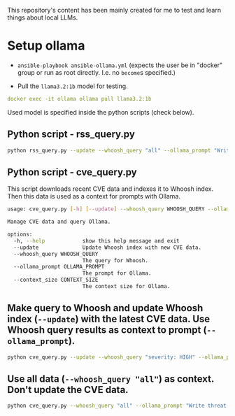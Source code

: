 This repository's content has been mainly created for me to test and learn things about local LLMs. 

# Setup ollama

- `ansible-playbook ansible-ollama.yml` (expects the user be in "docker" group or run as root directly. I.e. no `become`s specified.)

- Pull the `llama3.2:1b` model for testing.

```yaml
docker exec -it ollama ollama pull llama3.2:1b
```

Used model is specified inside the python scripts (check below).

## Python script - rss_query.py

```bash
python rss_query.py --update --whoosh_query "all" --ollama_prompt "Write a summary of the latest Hacker News articles." --context_size 128000
```

## Python script - cve_query.py

This script downloads recent CVE data and indexes it to Whoosh index. Then this data is used as a context for prompts with Ollama.

```bash
usage: cve_query.py [-h] [--update] --whoosh_query WHOOSH_QUERY --ollama_prompt OLLAMA_PROMPT [--context_size CONTEXT_SIZE]

Manage CVE data and query Ollama.

options:
  -h, --help            show this help message and exit
  --update              Update Whoosh index with new CVE data.
  --whoosh_query WHOOSH_QUERY
                        The query for Whoosh.
  --ollama_prompt OLLAMA_PROMPT
                        The prompt for Ollama.
  --context_size CONTEXT_SIZE
                        The context size for Ollama.
```

## Make query to Whoosh and update Whoosh index (`--update`)  with the latest CVE data. Use Whoosh query results as context to prompt (`--ollama_prompt`).

```bash
python cve_query.py --update --whoosh_query "severity: HIGH" --ollama_prompt "What software is recently affected by high vulnerablities based on the given context?"
```

## Use all data (`--whoosh_query "all"`) as context. Don't update the CVE data.

```bash
python cve_query.py --whoosh_query "all" --ollama_prompt "Write threat intellignece report based on the given context"
```
